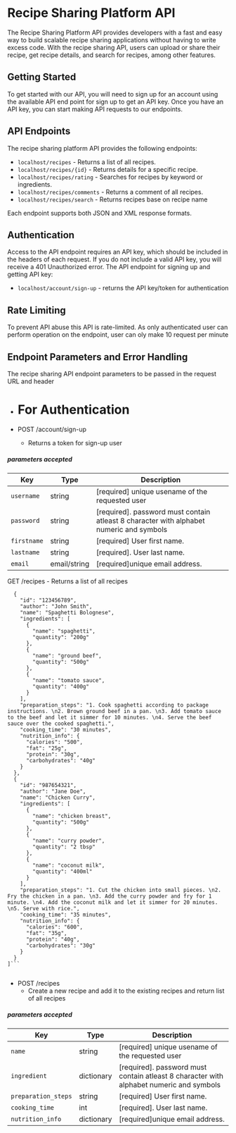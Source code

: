 # Recipe Sharing Platform API

The Recipe Sharing Platform API provides developers with a fast and easy way to build scalable recipe sharing applications without having to write excess code. With the recipe sharing API, users can upload or share their recipe, get recipe details, and search for recipes, among other features.

## Getting Started

To get started with our API, you will need to sign up for an account using the available API end point for sign up to get an API key. Once you have an API key, you can start making API requests to our endpoints.

## API Endpoints

The recipe sharing platform API provides the following endpoints:

- `localhost/recipes` - Returns a list of all recipes.
- `localhost/recipes/{id}` - Returns details for a specific recipe.
- `localhost/recipes/rating` - Searches for recipes by keyword or ingredients.
- `localhost/recipes/comments` - Returns a comment of all recipes.
- `localhost/recipes/search` - Returns recipes base on recipe name

Each endpoint supports both JSON and XML response formats.

## Authentication

Access to the API endpoint requires an API key, which should be included in the headers of each request. If you do not include a valid API key, you will receive a 401 Unauthorized error. The API endpoint for signing up and getting API key:

- `localhost/account/sign-up` - returns the API key/token for authentication

## Rate Limiting
 To prevent API abuse this API is rate-limited. As only authenticated user can perform operation on the endpoint, user can oly make
 10 request per minute


## Endpoint Parameters and Error Handling
The recipe sharing API endpoint parameters to be passed in the request URL and header

- #  For Authentication

- POST /account/sign-up
    - Returns a token for sign-up user
##### parameters accepted
| Key | Type | Description |
| --- | ---- | ----------- |
| `username` | string | [required] unique usename of the requested user|
| `password` | string | [required]. password must contain atleast 8 character with alphabet numeric and symbols|
| `firstname` | string | [required] User first name. |
| `lastname` | string | [required]. User last name. |
| `email` | email/string | [required]unique email address. |


 GET /recipes
    - Returns a list of all recipes
    
```[
  {
    "id": "123456789",
    "author": "John Smith",
    "name": "Spaghetti Bolognese",
    "ingredients": [
      {
        "name": "spaghetti",
        "quantity": "200g"
      },
      {
        "name": "ground beef",
        "quantity": "500g"
      },
      {
        "name": "tomato sauce",
        "quantity": "400g"
      }
    ],
    "preparation_steps": "1. Cook spaghetti according to package instructions. \n2. Brown ground beef in a pan. \n3. Add tomato sauce to the beef and let it simmer for 10 minutes. \n4. Serve the beef sauce over the cooked spaghetti.",
    "cooking_time": "30 minutes",
    "nutrition_info": {
      "calories": "500",
      "fat": "25g",
      "protein": "30g",
      "carbohydrates": "40g"
    }
  },
  {
    "id": "987654321",
    "author": "Jane Doe",
    "name": "Chicken Curry",
    "ingredients": [
      {
        "name": "chicken breast",
        "quantity": "500g"
      },
      {
        "name": "curry powder",
        "quantity": "2 tbsp"
      },
      {
        "name": "coconut milk",
        "quantity": "400ml"
      }
    ],
    "preparation_steps": "1. Cut the chicken into small pieces. \n2. Fry the chicken in a pan. \n3. Add the curry powder and fry for 1 minute. \n4. Add the coconut milk and let it simmer for 20 minutes. \n5. Serve with rice.",
    "cooking_time": "35 minutes",
    "nutrition_info": {
      "calories": "600",
      "fat": "35g",
      "protein": "40g",
      "carbohydrates": "30g"
    }
  }
]```


```


- POST /recipes
    - Create a new recipe and add it to the existing recipes and return list of all recipes


##### parameters accepted
| Key | Type | Description |
| --- | ---- | ----------- |
| `name` | string | [required] unique usename of the requested user|
| `ingredient` | dictionary | [required]. password must contain atleast 8 character with alphabet numeric and symbols|
| `preparation_steps` | string | [required] User first name. |
| `cooking_time` | int | [required]. User last name. |
| `nutrition_info` | dictionary | [required]unique email address. |